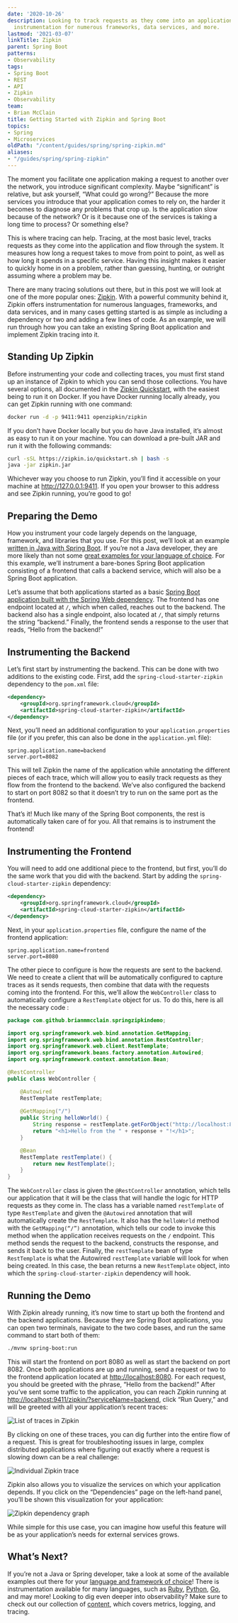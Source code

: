 ```yaml
---
date: '2020-10-26'
description: Looking to track requests as they come into an application? Zipkin offers
  instrumentation for numerous frameworks, data services, and more.
lastmod: '2021-03-07'
linkTitle: Zipkin
parent: Spring Boot
patterns:
- Observability
tags:
- Spring Boot
- REST
- API
- Zipkin
- Observability
team:
- Brian McClain
title: Getting Started with Zipkin and Spring Boot
topics:
- Spring
- Microservices
oldPath: "/content/guides/spring/spring-zipkin.md"
aliases:
- "/guides/spring/spring-zipkin"
---
```


The moment you facilitate one application making a request to another over the network, you  introduce significant complexity. Maybe “significant” is relative, but ask yourself, “What could go wrong?” Because the more services you introduce that your application comes to rely on, the harder it becomes to diagnose any problems that crop up. Is the application slow because of the network? Or is it because one of the services is taking a long time to process? Or something else? 

This is where tracing can help. Tracing, at the most basic level, tracks requests as they come into the application and flow through the system. It measures how long a request takes to move from point to point, as well as how long it spends in a specific service. Having this insight makes it easier to quickly home in on a problem, rather than guessing, hunting, or outright assuming where a problem may be.

There are many tracing solutions out there, but in this post we will look at one of the more popular ones: [Zipkin](https://zipkin.io/). With a powerful community behind it, Zipkin offers instrumentation for numerous languages, frameworks, and data services, and in many cases  getting started is as simple as including a dependency or two and adding a few lines of code. As an example, we will run through  how you can take an existing Spring Boot application and implement Zipkin tracing into it.

## Standing Up Zipkin
Before instrumenting your code and collecting traces, you must first stand up an instance of Zipkin to which you can send those collections. You have several options, all documented in the [Zipkin Quickstart](https://zipkin.io/pages/quickstart.html), with the easiest being to run it on Docker. If you have Docker running locally already, you can get Zipkin running with one command:

```bash
docker run -d -p 9411:9411 openzipkin/zipkin
```

If you don’t have Docker locally but you do have Java installed, it’s almost as easy to run it on your machine. You can download a pre-built JAR and run it with the following commands:

```bash
curl -sSL https://zipkin.io/quickstart.sh | bash -s
java -jar zipkin.jar
```

Whichever way you choose to run Zipkin, you’ll find it accessible on your machine at http://127.0.0.1:9411. If you open your browser to this address and see Zipkin running, you’re good to go! 

## Preparing the Demo
How you instrument your code largely depends on the language, framework, and libraries that you use. For this post, we’ll look at an example [written in Java with Spring Boot](https://github.com/BrianMMcClain/spring-zipkin-demo). If you’re not a Java developer, they are more likely than not some [great examples for your language of choice](https://zipkin.io/pages/tracers_instrumentation.html). For this example, we’ll instrument a bare-bones Spring Boot application consisting of a frontend that calls a backend service, which will also be a Spring Boot application. 

Let’s assume that both applications started as a basic [Spring Boot application built with the Spring Web dependency](/guides/spring/spring-build-api). The frontend has one endpoint located at `/`, which when called, reaches out to the backend. The backend also has a single endpoint, also located at `/`, that simply returns the string “backend.” Finally, the frontend sends a response to the user that reads, “Hello from the backend!”

## Instrumenting the Backend
Let’s first start by instrumenting the backend. This can be done with two additions to the existing code. First, add the `spring-cloud-starter-zipkin` dependency to the `pom.xml` file:

```xml
<dependency>
	<groupId>org.springframework.cloud</groupId>
	<artifactId>spring-cloud-starter-zipkin</artifactId>
</dependency>
```

Next, you’ll need an additional configuration to your `application.properties` file (or if you prefer, this can also be done in the `application.yml` file):

```
spring.application.name=backend
server.port=8082
```

This will tell Zipkin the name of the application while annotating the different pieces of each trace, which will allow you to easily track requests as they flow from the frontend to the backend. We’ve also configured the backend to start on port 8082 so that it doesn’t try to run on the same port as the frontend.

That’s it! Much like many of the Spring Boot components, the rest is automatically taken care of for you. All that remains is to instrument the frontend!

## Instrumenting the Frontend
You will need to add one additional piece to the frontend, but first, you’ll do the same work that you did with the backend. Start by adding the `spring-cloud-starter-zipkin` dependency:

```xml
<dependency>
	<groupId>org.springframework.cloud</groupId>
	<artifactId>spring-cloud-starter-zipkin</artifactId>
</dependency>
```

Next, in your `application.properties` file, configure the name of the frontend application:

```
spring.application.name=frontend
server.port=8080
```

The other piece to configure is how the requests are sent to the backend. We need to create a client that will be automatically configured to capture traces as it sends requests, then combine that data with the requests coming into the frontend. For this, we’ll allow the `WebController` class to automatically configure a `RestTemplate` object for us. To do this, here is all the necessary code :

```java
package com.github.brianmmcclain.springzipkindemo;

import org.springframework.web.bind.annotation.GetMapping;
import org.springframework.web.bind.annotation.RestController;
import org.springframework.web.client.RestTemplate;
import org.springframework.beans.factory.annotation.Autowired;
import org.springframework.context.annotation.Bean;

@RestController
public class WebController {

    @Autowired 
    RestTemplate restTemplate;
    
    @GetMapping("/")
    public String helloWorld() {
        String response = restTemplate.getForObject("http://localhost:8082", String.class);
        return "<h1>Hello from the " + response + "!</h1>";
    }

    @Bean 
    RestTemplate restTemplate() {
        return new RestTemplate();
    }
}
```

 The `WebController` class is given the `@RestController` annotation, which tells our application that it will be the class that will handle the logic for HTTP requests as they come in. The class has a variable named `restTemplate` of type `RestTemplate` and given the `@Autowired` annotation that will automatically create the `RestTemplate`. It also has the `helloWorld` method with the `GetMapping(“/”)` annotation, which tells our code to invoke this method when the application receives requests on the `/` endpoint. This method sends the request to the backend, constructs the response, and sends it back to the user. Finally, the `restTemplate` bean of type `RestTemplate` is  what the Autowired `restTemplate` variable will look for when being created. In this case, the bean returns a new `RestTemplate` object, into which the `spring-cloud-starter-zipkin` dependency will hook.

## Running the Demo
With Zipkin already running, it’s now time to start up both the frontend and the backend applications. Because they are Spring Boot applications, you can open two terminals, navigate to the two code bases, and run the same command to start both of them:

```bash
./mvnw spring-boot:run
```

This will start the frontend on port 8080 as well as start the backend on port 8082. Once both applications are up and running, send a request or two to the frontend application located at [http://localhost:8080](http://localhost:8080). For each request, you should be greeted with the phrase, “Hello from the backend!” After you’ve sent some traffic to the application, you can reach Zipkin running at [http://localhost:9411/zipkin/?serviceName=backend](http://localhost:9411/zipkin/?serviceName=backend), click “Run Query,” and will be greeted with all   your application’s recent traces:

![List of traces in Zipkin](images/zipkin-spring-1.png)

By clicking on one of these traces, you can dig further into the entire flow of a request. This is great for troubleshooting issues in large, complex distributed applications where figuring out exactly where a request is slowing down can be a real challenge:

![Individual Zipkin trace](images/zipkin-spring-2.png)

Zipkin also allows you to visualize the services on which your application depends. If you click on the “Dependencies” page on the left-hand panel, you’ll be shown this visualization for your application:

![Zipkin dependency graph](images/zipkin-spring-3.png)

While simple for this use case, you can imagine how useful this feature will be as your application’s needs for external services grows.

## What’s Next?

If you’re not a Java or Spring developer, take a look at some of the available examples out there for your [language and framework of choice](https://zipkin.io/pages/tracers_instrumentation.html)! There is instrumentation available for many languages, such as [Ruby](https://github.com/openzipkin/zipkin-ruby), [Python](https://github.com/Yelp/py_zipkin), [Go](https://github.com/openzipkin-contrib/zipkin-go-opentracing), and may more! Looking to dig even deeper into observability? Make sure to check out our collection of [content](/patterns/observability/), which covers metrics, logging, and tracing.